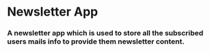 # Newsletter App

### A newsletter app which is used to store all the subscribed users mails info to provide them newsletter content.

